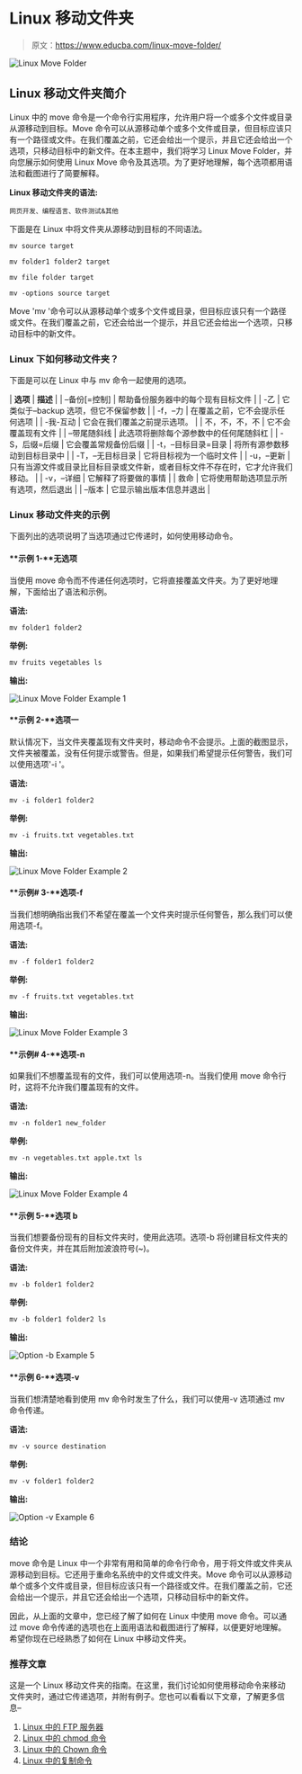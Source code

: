 # Linux 移动文件夹

> 原文：<https://www.educba.com/linux-move-folder/>

![Linux Move Folder](img/1dab2602f7a317cc0a0bb5fe85256fcd.png)



## Linux 移动文件夹简介

Linux 中的 move 命令是一个命令行实用程序，允许用户将一个或多个文件或目录从源移动到目标。Move 命令可以从源移动单个或多个文件或目录，但目标应该只有一个路径或文件。在我们覆盖之前，它还会给出一个提示，并且它还会给出一个选项，只移动目标中的新文件。在本主题中，我们将学习 Linux Move Folder，并向您展示如何使用 Linux Move 命令及其选项。为了更好地理解，每个选项都用语法和截图进行了简要解释。

**Linux 移动文件夹的语法:**

<small>网页开发、编程语言、软件测试&其他</small>

下面是在 Linux 中将文件夹从源移动到目标的不同语法。

`mv source target`

`mv folder1 folder2 target`

`mv file folder target`

`mv -options source target`

Move 'mv '命令可以从源移动单个或多个文件或目录，但目标应该只有一个路径或文件。在我们覆盖之前，它还会给出一个提示，并且它还会给出一个选项，只移动目标中的新文件。

### Linux 下如何移动文件夹？

下面是可以在 Linux 中与 mv 命令一起使用的选项。

| **选项** | **描述** |
| –备份[=控制] | 帮助备份服务器中的每个现有目标文件 |
| -乙 | 它类似于–backup 选项，但它不保留参数 |
| -f，–力 | 在覆盖之前，它不会提示任何选项 |
| -我-互动 | 它会在我们覆盖之前提示选项。 |
| 不，不，不，不 | 它不会覆盖现有文件 |
| –带尾随斜线 | 此选项将删除每个源参数中的任何尾随斜杠 |
| -S，后缀=后缀 | 它会覆盖常规备份后缀 |
| -t，–目标目录=目录 | 将所有源参数移动到目标目录中 |
| -T，–无目标目录 | 它将目标视为一个临时文件 |
| -u，–更新 | 只有当源文件或目录比目标目录或文件新，或者目标文件不存在时，它才允许我们移动。 |
| -v，–详细 | 它解释了将要做的事情 |
| 救命 | 它将使用帮助选项显示所有选项，然后退出 |
| –版本 | 它显示输出版本信息并退出 |

### Linux 移动文件夹的示例

下面列出的选项说明了当选项通过它传递时，如何使用移动命令。

#### **示例 1-**无选项

当使用 move 命令而不传递任何选项时，它将直接覆盖文件夹。为了更好地理解，下面给出了语法和示例。

**语法:**

`mv folder1 folder2`

**举例:**

`mv fruits vegetables
ls`

**输出:**

![Linux Move Folder Example 1](img/b07318767cd51659dcce3ecc649012bd.png)



#### **示例 2-**选项一

默认情况下，当文件夹覆盖现有文件夹时，移动命令不会提示。上面的截图显示，文件夹被覆盖，没有任何提示或警告。但是，如果我们希望提示任何警告，我们可以使用选项'-i '。

**语法:**

`mv -i folder1 folder2`

**举例:**

`mv -i fruits.txt vegetables.txt`

**输出:**

![Linux Move Folder Example 2](img/6cf894cd9750ec14fb9d0bbf0cc3f53b.png)



#### **示例# 3-**选项-f

当我们想明确指出我们不希望在覆盖一个文件夹时提示任何警告，那么我们可以使用选项-f。

**语法:**

`mv -f folder1 folder2`

**举例:**

`mv -f fruits.txt vegetables.txt`

**输出:**

![Linux Move Folder Example 3](img/5c7cb6a9b00d623de7f6db1f01c6eea2.png)



#### **示例# 4-**选项-n

如果我们不想覆盖现有的文件，我们可以使用选项-n。当我们使用 move 命令行时，这将不允许我们覆盖现有的文件。

**语法:**

`mv -n folder1 new_folder`

**举例:**

`mv -n vegetables.txt apple.txt
ls`

**输出:**

![Linux Move Folder Example 4](img/1a077acb33e4ef93a4731d777b63c58e.png)



#### **示例 5-**选项 b

当我们想要备份现有的目标文件夹时，使用此选项。选项-b 将创建目标文件夹的备份文件夹，并在其后附加波浪符号(~)。

**语法:**

`mv -b folder1 folder2`

**举例:**

`mv -b folder1 folder2
ls`

**输出:**

![Option -b Example 5](img/f7fed579bebf3214bb928cf5bdbfa002.png)



#### **示例 6-**选项-v

当我们想清楚地看到使用 mv 命令时发生了什么，我们可以使用-v 选项通过 mv 命令传递。

**语法:**

`mv -v source destination`

**举例:**

`mv -v folder1 folder2`

**输出:**

![Option -v Example 6](img/2e47daeec22c69dcb0654535f9243173.png)



### 结论

move 命令是 Linux 中一个非常有用和简单的命令行命令，用于将文件或文件夹从源移动到目标。它还用于重命名系统中的文件或文件夹。Move 命令可以从源移动单个或多个文件或目录，但目标应该只有一个路径或文件。在我们覆盖之前，它还会给出一个提示，并且它还会给出一个选项，只移动目标中的新文件。

因此，从上面的文章中，您已经了解了如何在 Linux 中使用 move 命令。可以通过 move 命令传递的选项也在上面用语法和截图进行了解释，以便更好地理解。希望你现在已经熟悉了如何在 Linux 中移动文件夹。

### 推荐文章

这是一个 Linux 移动文件夹的指南。在这里，我们讨论如何使用移动命令来移动文件夹时，通过它传递选项，并附有例子。您也可以看看以下文章，了解更多信息–

1.  [Linux 中的 FTP 服务器](https://www.educba.com/ftp-server-in-linux/)
2.  [Linux 中的 chmod 命令](https://www.educba.com/chmod-command-in-linux/)
3.  [Linux 中的 Chown 命令](https://www.educba.com/chown-command-in-linux/)
4.  [Linux 中的复制命令](https://www.educba.com/copy-command-in-linux/)





